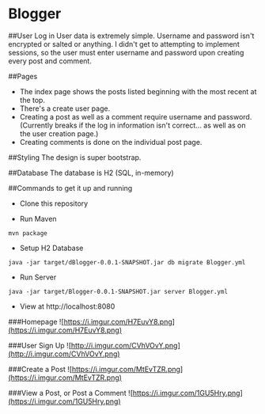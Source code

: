 Blogger
=======

##User Log in
User data is extremely simple. Username and password isn't encrypted or salted or anything. I didn't get to attempting to implement sessions, so the user must enter username and password upon creating every post and comment.

##Pages
 + The index page shows the posts listed beginning with the most recent at the top.
 + There's a create user page.
 + Creating a post as well as a comment require username and password. (Currently breaks if the log in information isn't correct... as well as on the user creation page.)
 + Creating comments is done on the individual post page.
 
##Styling
The design is super bootstrap.

##Database
The database is H2 (SQL, in-memory)

##Commands to get it up and running
+ Clone this repository

+ Run Maven
```
mvn package
```

+ Setup H2 Database
```
java -jar target/dBlogger-0.0.1-SNAPSHOT.jar db migrate Blogger.yml
```

+ Run Server
```
java -jar target/Blogger-0.0.1-SNAPSHOT.jar server Blogger.yml
```

+ View at http://localhost:8080


###Homepage
![https://i.imgur.com/H7EuvY8.png](https://i.imgur.com/H7EuvY8.png)

###User Sign Up
![http://i.imgur.com/CVhVOvY.png](http://i.imgur.com/CVhVOvY.png)

###Create a Post
![https://i.imgur.com/MtEvTZR.png](https://i.imgur.com/MtEvTZR.png)

###View a Post, or Post a Comment
![https://i.imgur.com/1GU5Hry.png](https://i.imgur.com/1GU5Hry.png)


